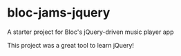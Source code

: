# bloc-jams-jquery
A starter project for Bloc's jQuery-driven music player app

This project was a great tool to learn jQuery!

